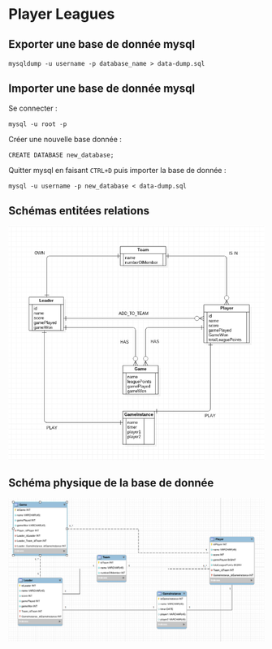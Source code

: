 # Player Leagues

## Exporter une base de donnée mysql
```
mysqldump -u username -p database_name > data-dump.sql
```

## Importer une base de donnée mysql 

Se connecter :
```
mysql -u root -p
```
Créer une nouvelle base donnée :
```
CREATE DATABASE new_database;
```
Quitter mysql en faisant ```CTRL+D``` puis importer la base de donnée :
```
mysql -u username -p new_database < data-dump.sql

```
## Schémas entitées relations

![Image](./readme/img/ERDiagram.png)

## Schéma physique de la base de donnée

![Image](./readme/img/schema-physique.png)


